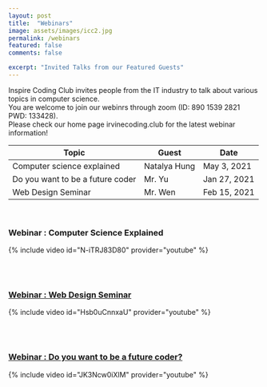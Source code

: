 ```yaml
---
layout: post
title:  "Webinars"
image: assets/images/icc2.jpg
permalink: /webinars
featured: false
comments: false

excerpt: "Invited Talks from our Featured Guests"
---
```




Inspire Coding Club invites people from the IT industry to talk about various topics in computer science.  
You are welcome to join our webinrs through zoom (ID: 890 1539 2821 PWD: 133428).  
Please check our home page irvinecoding.club for the latest webinar information!  

<table class="styled-table">
    <thead>
        <tr>
            <th>Topic</th>
            <th>Guest</th>
            <th>Date</th>
        </tr>
    </thead>
    <tbody>
        <tr>
            <td>Computer science explained</td>
            <td>Natalya Hung</td>
            <td> May 3, 2021</td>
        </tr>
        <tr>
            <td>Do you want to be a future coder</td>
            <td>Mr. Yu</td>
            <td> Jan 27, 2021</td>
        </tr>
        <tr>
            <td>Web Design Seminar</td>
            <td>Mr. Wen</td>
            <td>Feb 15, 2021</td>
        </tr>
    </tbody>
</table>

<br/>

### Webinar : Computer Science Explained
{% include video id="N-iTRJ83D80" provider="youtube" %}

<br/>

<br/>


### [Webinar : Web Design Seminar](/assets/docs/webinar2.pdf)
{% include video id="Hsb0uCnnxaU" provider="youtube" %}

<br/>

<br/>


### [Webinar : Do you want to be a future coder?](/assets/docs/webinar1.pdf)
{% include video id="JK3Ncw0iXlM" provider="youtube" %}
